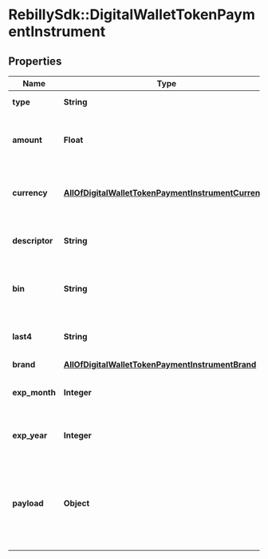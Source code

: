 # RebillySdk::DigitalWalletTokenPaymentInstrument

## Properties
Name | Type | Description | Notes
------------ | ------------- | ------------- | -------------
**type** | **String** | The digital wallet type. | 
**amount** | **Float** | Authorized for the digital wallet amount. | 
**currency** | [**AllOfDigitalWalletTokenPaymentInstrumentCurrency**](AllOfDigitalWalletTokenPaymentInstrumentCurrency.md) | Authorized for the digital wallet currency. | 
**descriptor** | **String** | The descriptor for a payment. | 
**bin** | **String** | Payment Card BIN (the PAN&#x27;s first 6 digits). | [optional] 
**last4** | **String** | Payment Card PAN&#x27;s last 4 digits. | [optional] 
**brand** | [**AllOfDigitalWalletTokenPaymentInstrumentBrand**](AllOfDigitalWalletTokenPaymentInstrumentBrand.md) |  | [optional] 
**exp_month** | **Integer** | Payment Card expiration month. | [optional] 
**exp_year** | **Integer** | Payment Card expiration year. | [optional] 
**payload** | **Object** | The digital wallet encoded data. May contain the digital wallet billing address. | 

